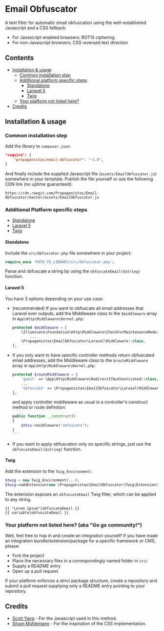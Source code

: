 Email Obfuscator
=====================

A text filter for automatic email obfuscation using the well-established Javascript and a CSS fallback:

- For Javascript-enabled browsers: ROT13 ciphering
- For non-Javascript browsers: CSS reversed text direction

## Contents

- [Installation & usage](#installation--usage)
	- [Common installation step](#common-installation-step)
	- [Additional platform specific steps](#additional-platform-specific-steps)
		- [Standalone](#standalone)
		- [Laravel 5](#laravel-5)
		- [Twig](#twig)
	- [Your platform not listed here?](#your-platform-not-listed-here-aka-go-go-community)
- [Credits](#credits)

## Installation & usage

### Common installation step

Add the library to `composer.json`:

```json
"require": {
    "propaganistas/email-obfuscator": "~1.0",
}

```

And finally include the supplied Javascript file (`assets/EmailObfuscator.js`) somewhere in your template. Publish the file yourself or use the following CDN link (no uptime guaranteed):

    https://cdn.rawgit.com/Propaganistas/Email-Obfuscator/master/assets/EmailObfuscator.js

### Additional Platform specific steps

- [Standalone](#standalone)
- [Laravel 5](#laravel)
- [Twig](#twig)

#### Standalone

Include the `src/Obfuscator.php` file somewhere in your project:

```php
require_once 'PATH_TO_LIBRARY/src/Obfuscator.php';
```

Parse and obfuscate a string by using the `obfuscateEmail($string)` function.

#### Laravel 5

You have 3 options depending on your use case:

- (recommended) If you want to obfuscate all email addresses that Laravel ever outputs, add the Middleware class to the `$middleware` array in `App\Http\Middleware\Kernel.php`:

    ```php
    protected $middleware = [
        \Illuminate\Foundation\Http\Middleware\CheckForMaintenanceMode::class,
    	    ...
    	\Propaganistas\EmailObfuscator\Laravel\Middleware::class,
    ];
    ```

- If you only want to have specific controller methods return obfuscated email addresses, add the Middleware class to the `$routeMiddleware` array in `App\Http\Middleware\Kernel.php`:
    
    ```php
    protected $routeMiddleware = [
    	'guest' => \App\Http\Middleware\RedirectIfAuthenticated::class,
    	...
    	'obfuscate' => \Propaganistas\EmailObfuscator\Laravel\Middleware::class,
    ];
    ```
    
    and apply controller middleware as usual in a controller's construct method or route definition:

    ````php
    public function __construct()
    {
        $this->middleware('obfuscate');
    }
    ```

- If you want to apply obfuscation only on specific strings, just use the `obfuscateEmail($string)` function.


#### Twig

Add the extension to the `Twig_Environment`:

```php
$twig = new Twig_Environment(...);
$twig->addExtension(new \Propaganistas\EmailObfuscator\Twig\Extension());
```

The extension exposes an `obfuscateEmail` Twig filter, which can be applied to any string.

```twig
{{ "Lorem Ipsum"|obfuscateEmail }}
{{ variable|obfuscateEmail }}
```

### Your platform not listed here? (aka "Go go community!")

Well, feel free to hop in and create an integration yourself! If you have made an integration bundle/extension/package for a specific framework or CMS, please:

- Fork the project
- Place the necessary files in a correspondingly named folder in `src/`
- Supply a README entry
- Open up a pull request

If your platform enforces a strict package structure, create a repository and submit a pull request supplying only a README entry pointing to your repository.

## Credits

* [Scott Yang](http://scott.yang.id.au/2003/06/obfuscate-email-address-with-javascript-rot13) - For the Javascript used in this method.
* [Silvan Mühlemann](http://techblog.tilllate.com/2008/07/20/ten-methods-to-obfuscate-e-mail-addresses-compared/) - For the inspiration of the CSS implementation.
